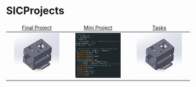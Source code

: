 # SICProjects

<table>
    <thead>
        <tr>
<td align="center" width="25%"><a href="https://github.com/AGhaith/SICFinalProject/blob/main/README.md">         Final Project    </a></td>
<td align="center" width="25%"><a href="https://github.com/AGhaith/SiCminiproject/blob/master/README.md">              Mini Project         </a></td>
<td align="center" width="25%"><a href="https://github.com/AGhaith/SICTasks/blob/master/README.md">              Tasks         </a></td>
        </tr>
    </thead>
    <tbody>
        <tr>
<td align="center"><a href="https://github.com/AGhaith/SICFinalProject/blob/main/README.md">        <img src="/logos/Final.png"          width="80%"></img></a></td>
<td align="center"><a href="https://github.com/AGhaith/SiCminiproject/blob/master/README.md">             <img src="/logos/Mini.png"               width="80%"></img></a></td>
<td align="center" width="25%"><a href="https://github.com/AGhaith/SICTasks/blob/master/README.md"> <img src="/logos/Final.png"          width="80%"></img></a></td>
        </tr>
    </tbody>
</table>
</table>
